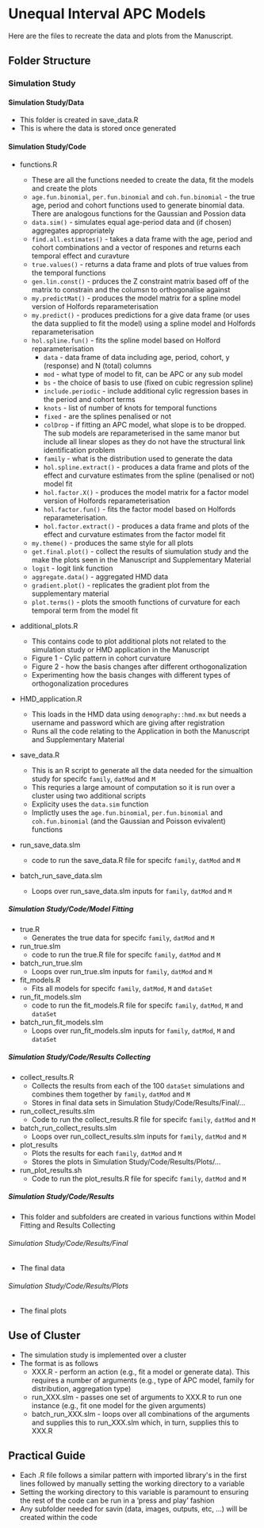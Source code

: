 # Unequal Interval APC Models

Here are the files to recreate the data and plots from the Manuscript. 

## Folder Structure

### Simulation Study

#### Simulation Study/Data

- This folder is created in save_data.R
- This is where the data is stored once generated 

#### Simulation Study/Code

- functions.R
  - These are all the functions needed to create the data, fit the models and create the plots
  - `age.fun.binomial`, `per.fun.binomial` and `coh.fun.binomial` - the true age, period and cohort functions used to generate binomial data. There are analogous functions for the Gaussian and Possion data
  - `data.sim()` - simulates equal age-period data and (if chosen) aggregates appropriately
  - `find.all.estimates()` - takes a data frame with the age, period and cohort combinations and a vector of respones and returns each temporal effect and curavture
  - `true.values()` - returns a data frame and plots of true values from the temporal functions
  - `gen.lin.const()` - prduces the Z constraint matrix based off of the matrix to constrain and the columsn to orthogonalise against
  - `my.predictMat()` - produces the model matrix for a spline model version of Holfords reparameterisation
  - `my.predict()` - produces predictions for a give data frame (or uses the data supplied to fit the model) using a spline model and Holfords reparameterisation
  - `hol.spline.fun()` - fits the spline model based on Holford reparameterisation
    - `data` - data frame of data including age, period, cohort, y (response) and N (total) columns
    - `mod`  - what type of model to fit, can be APC or any sub model
    - `bs` - the choice of basis to use (fixed on cubic regression spline)
    - `include.periodic` - include additional cylic regression bases in the period and cohort terms
    - `knots` - list of number of knots for temporal functions
    - `fixed` - are the splines penalised or not
    - `colDrop` - if fitting an APC model, what slope is to be dropped. The sub models are reparameterised in the same manor but include all linear slopes as they do not have the structural link identification problem
    - `family` - what is the distribution used to generate the data
    - `hol.spline.extract()` - produces a data frame and plots of the effect and curvature estimates from the spline (penalised or not) model fit
    - `hol.factor.X()` - produces the model matrix for a factor model version of Holfords reparameterisation
    - `hol.factor.fun()` - fits the factor model based on Holfords reparameterisation.
    - `hol.factor.extract()` - produces a data frame and plots of the effect and curvature estimates from the factor model fit
  - `my.theme()` - produces the same style for all plots
  - `get.final.plot()` - collect the results of siumulation study and the make the plots seen in the Manuscript and Supplementary Material
  - `logit` - logit link function
  - `aggregate.data()` - aggregated HMD data
  - `gradient.plot()` - replicates the gradient plot from the supplementary material
  - `plot.terms()` - plots the smooth functions of curvature for each temporal term from the model fit
 
- additional_plots.R
  - This contains code to plot additional plots not related to the simulation study or HMD application in the Manuscript
  - Figure 1 - Cylic pattern in cohort curvature  
  - Figure 2 - how the basis changes after different orthogonalization
  - Experimenting how the basis changes with different types of orthogonalization procedures
 
- HMD_application.R
  - This loads in the HMD data using `demography::hmd.mx` but needs a username and password which are giving after registration
  - Runs all the code relating to the Application in both the Manuscript and Supplementary Material
  
- save_data.R
  - This is an R script to generate all the data needed for the simualtion study for specifc `family`, `datMod` and `M`
  - This requries a large amount of computation so it is run over a cluster using two additional scripts
  - Explicity uses the `data.sim` function
  - Implictly uses the `age.fun.binomial`, `per.fun.binomial` and `coh.fun.binomial` (and the Gaussian and Poisson evivalent) functions
  
- run_save_data.slm
  - code to run the save_data.R file for specifc `family`, `datMod` and `M`
  
- batch_run_save_data.slm
  - Loops over run_save_data.slm inputs for `family`, `datMod` and `M`

##### Simulation Study/Code/Model Fitting

- true.R
  - Generates the true data for specifc `family`, `datMod` and `M`
- run_true.slm
  - code to run the true.R file for specifc `family`, `datMod` and `M`
- batch_run_true.slm
  - Loops over run_true.slm inputs for `family`, `datMod` and `M`
- fit_models.R
  - Fits all models for specifc `family`, `datMod`, `M` and `dataSet`
- run_fit_models.slm
  - code to run the fit_models.R file for specifc `family`, `datMod`, `M` and `dataSet`
- batch_run_fit_models.slm
  - Loops over run_fit_models.slm inputs for `family`, `datMod`, `M` and `dataSet`

##### Simulation Study/Code/Results Collecting

- collect_results.R
  - Collects the results from each of the 100 `dataSet` simulations and combines them together by `family`, `datMod` and `M`
  - Stores in final data sets in Simulation Study/Code/Results/Final/...
- run_collect_results.slm
  - Code to run the collect_results.R file for specifc `family`, `datMod` and `M`
- batch_run_collect_results.slm
  - Loops over run_collect_results.slm inputs for `family`, `datMod` and `M`
- plot_results
  - Plots the results for each `family`, `datMod` and `M` 
  - Stores the plots in Simulation Study/Code/Results/Plots/...
- run_plot_results.sh
  - Code to run the plot_results.R file for specifc `family`, `datMod` and `M` 

##### Simulation Study/Code/Results

- This folder and subfolders are created in various functions within Model Fitting and Results Collecting

###### Simulation Study/Code/Results/Final

- The final data

###### Simulation Study/Code/Results/Plots

- The final plots

## Use of Cluster

- The simulation study is implemented over a cluster
- The format is as follows
    - XXX.R - perform an action (e.g., fit a model or generate data). This requires a number of arguments (e.g., type of APC model, family for distribution, aggregation type)
    - run_XXX.slm - passes one set of arguments to XXX.R to run one instance (e.g., fit one model for the given arguments)
    - batch_run_XXX.slm - loops over all combinations of the arguments and supplies this to run_XXX.slm which, in turn, supplies this to XXX.R   

## Practical Guide

- Each .R file follows a similar pattern with imported library's in the first lines followed by manually setting the working directory to a variable
- Setting the working directory to this variable is paramount to ensuring the rest of the code can be run in a ‘press and play’ fashion
- Any subfolder needed for savin (data, images, outputs, etc, ...) will be created within the code


